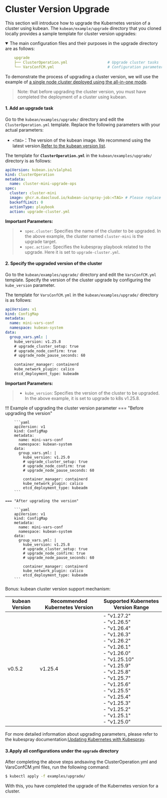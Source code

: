 # Cluster Version Upgrade

This section will introduce how to upgrade the Kubernetes version of a cluster using kubean. The `kubean/example/upgrade` directory that you cloned locally provides a sample template for cluster version upgrades:

<details open>
<summary> The main configuration files and their purposes in the upgrade directory are as follows:</summary>

```yaml
    upgrade
    ├── ClusterOperation.yml                  # Upgrade cluster tasks
    └── VarsConfCM.yml                        # Configuration parameters for cluster version upgrades
```
</details>

To demonstrate the process of upgrading a cluster version, we will use the example of [a single node cluster deployed using the all-in-one mode](./all-in-one-install.md).
> Note: that before upgrading the cluster version, you must have completed the deployment of a cluster using kubean.

#### 1. Add an upgrade task

Go to the `kubean/examples/upgrade/` directory and edit the `ClusterOperation.yml` template. Replace the following parameters with your actual parameters:

  - `<TAG>`：The version of the kubean image. We recommend using the latest version.[Refer to the kubean version list](https://github.com/kubean-io/kubean/tags).

The template for **`ClusterOperation.yml`** in the `kubean/examples/upgrade/` directory is as follows:

```yaml
apiVersion: kubean.io/v1alpha1
kind: ClusterOperation
metadata:
  name: cluster-mini-upgrade-ops
spec:
  cluster: cluster-mini
  image: ghcr.m.daocloud.io/kubean-io/spray-job:<TAG> # Please replace <TAG> with the specified version, such as v0.4.9
  backoffLimit: 0
  actionType: playbook
  action: upgrade-cluster.yml
```
**Important Parameters:**
>* `spec.cluster`: Specifies the name of the cluster to be upgraded. In the above example, the cluster named `cluster-mini` is the upgrade target.
>* `spec.action:` Specifies the kubespray playbook related to the upgrade. Here it is set to `upgrade-cluster.yml`.

#### 2. Specify the upgraded version of the cluster

Go to the `kubean/examples/upgrade/` directory and edit the `VarsConfCM.yml` template. Specify the version of the cluster upgrade by configuring the `kube_version` parameter.

The template for `VarsConfCM.yml` in the `kubean/examples/upgrade/` directory is as follows:

```yaml
apiVersion: v1
kind: ConfigMap
metadata:
  name: mini-vars-conf
  namespace: kubean-system
data:
  group_vars.yml: |
    kube_version: v1.25.8
    # upgrade_cluster_setup: true
    # upgrade_node_confirm: true
    # upgrade_node_pause_seconds: 60

    container_manager: containerd
    kube_network_plugin: calico
    etcd_deployment_type: kubeadm
```
**Important Parameters:**
>* `kube_version`: Specifies the version of the cluster to be upgraded. In the above example, it is set to upgrade to k8s v1.25.8.

!!! Example of upgrading the cluster version parameter
    === "Before upgrading the version"

        ```yaml
        apiVersion: v1
        kind: ConfigMap
        metadata:
          name: mini-vars-conf
          namespace: kubean-system
        data:
          group_vars.yml: |
            kube_version: v1.25.0
            # upgrade_cluster_setup: true
            # upgrade_node_confirm: true
            # upgrade_node_pause_seconds: 60

            container_manager: containerd
            kube_network_plugin: calico
            etcd_deployment_type: kubeadm
        ```

    === "After upgrading the version"

        ```yaml
        apiVersion: v1
        kind: ConfigMap
        metadata:
          name: mini-vars-conf
          namespace: kubean-system
        data:
          group_vars.yml: |
            kube_version: v1.25.8
            # upgrade_cluster_setup: true
            # upgrade_node_confirm: true
            # upgrade_node_pause_seconds: 60

            container_manager: containerd
            kube_network_plugin: calico
            etcd_deployment_type: kubeadm
        ```


Bonus: kubean cluster version support mechanism:

| kubean Version | Recommended Kubernetes Version | Supported Kubernetes Version Range                                   |
| ----------- | ---------------------- | ------------------------------------------------------------ |
| v0.5.2      | v1.25.4                | - "v1.27.2"<br/>        - "v1.26.5"<br/>        - "v1.26.4"<br/>        - "v1.26.3"<br/>        - "v1.26.2"<br/>        - "v1.26.1"<br/>        - "v1.26.0"<br/>        - "v1.25.10"<br/>        - "v1.25.9"<br/>        - "v1.25.8"<br/>        - "v1.25.7"<br/>        - "v1.25.6"<br/>        - "v1.25.5"<br/>        - "v1.25.4"<br/>        - "v1.25.3"<br/>        - "v1.25.2"<br/>        - "v1.25.1"<br/>        - "v1.25.0" |

For more detailed information about upgrading parameters, please refer to the kubespray documentation:[Updating Kubernetes with Kubespray](https://github.com/kubernetes-sigs/kubespray/blob/master/docs/upgrades.md).

#### 3.Apply all configurations under the `upgrade` directory

After completing the above steps andsaving the ClusterOperation.yml and VarsConfCM.yml files, run the following command:

```bash
$ kubectl apply -f examples/upgrade/
```

With this, you have completed the upgrade of the Kubernetes version for a cluster.
